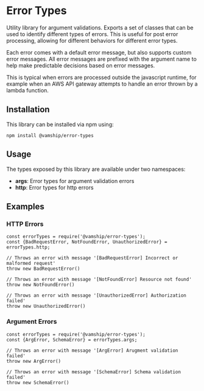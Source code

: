 # Error Types

Utility library for argument validations. Exports a set of classes that can be
used to identify different types of errors. This is useful for post error
processing, allowing for different behaviors for different error types.

Each error comes with a default error message, but also supports custom
error messages. All error messages are prefixed with the argument name to help
make predictable decisions based on error messages.

This is typical when errors are processed outside the javascript runtime, for
example when an AWS API gateway attempts to handle an error thrown by a
lambda function.

## Installation

This library can be installed via npm using:

```
npm install @vamship/error-types
```

## Usage

The types exposed by this library are available under two namespaces:

* **args**: Error types for argument validation errors
* **http**: Error types for http errors

## Examples

### HTTP Errors

```
const errorTypes = require('@vamship/error-types');
const {BadRequestError, NotFoundError, UnauthorizedError} = errorTypes.http;

// Throws an error with message '[BadRequestError] Incorrect or malformed request'
throw new BadRequestError()

// Throws an error with message '[NotFoundError] Resource not found'
throw new NotFoundError()

// Throws an error with message '[UnauthorizedError] Authorization failed'
throw new UnauthorizedError()
```

### Argument Errors

```
const errorTypes = require('@vamship/error-types');
const {ArgError, SchemaError} = errorTypes.args;

// Throws an error with message '[ArgError] Arugment validation failed'
throw new ArgError()

// Throws an error with message '[SchemaError] Schema validation failed'
throw new SchemaError()
```
